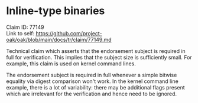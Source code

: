 # Inline-type binaries

Claim ID: 77149\
Link to self:
https://github.com/project-oak/oak/blob/main/docs/tr/claim/77149.md

Technical claim which asserts that the endorsement subject is required in full
for verification. This implies that the subject size is sufficiently small. For
example, this claim is used on kernel command lines.

The endorsement subject is required in full whenever a simple bitwise equality
via digest comparison won't work. In the kernel command line example, there is a
lot of variability: there may be additional flags present which are irrelevant
for the verification and hence need to be ignored.
